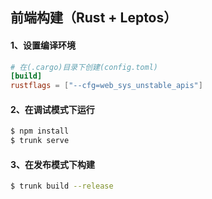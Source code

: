 ## 前端构建（Rust + Leptos）
#### 1、设置编译环境
```toml
# 在(.cargo)目录下创建(config.toml)
[build]
rustflags = ["--cfg=web_sys_unstable_apis"]
```
#### 2、在调试模式下运行
```sh
$ npm install
$ trunk serve
```
#### 3、在发布模式下构建
```sh
$ trunk build --release
```